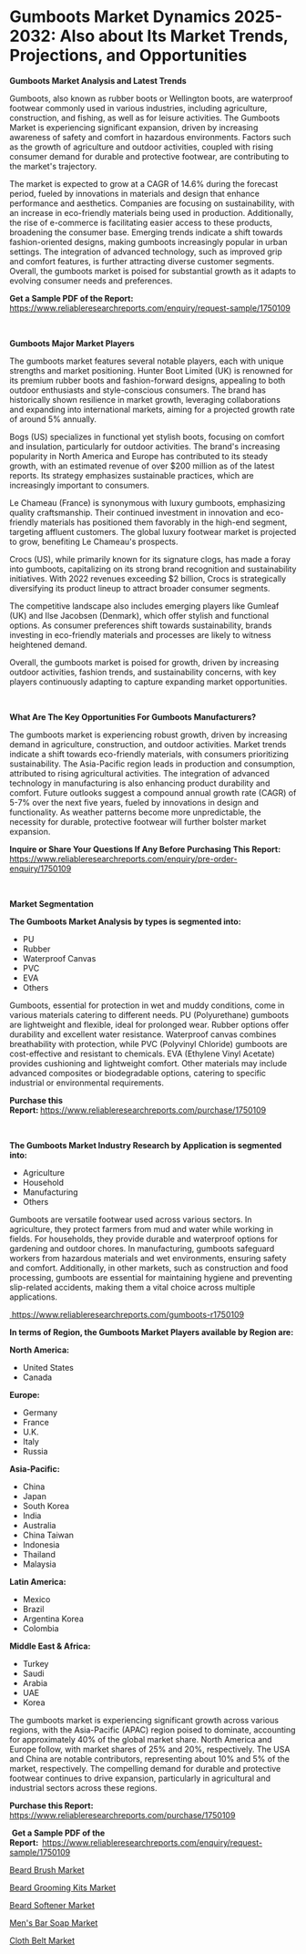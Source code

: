 <p><h1>Gumboots Market Dynamics 2025-2032: Also about Its Market Trends, Projections, and Opportunities</h1></p><p><strong>Gumboots Market Analysis and Latest Trends</strong></p>
<p><p>Gumboots, also known as rubber boots or Wellington boots, are waterproof footwear commonly used in various industries, including agriculture, construction, and fishing, as well as for leisure activities. The Gumboots Market is experiencing significant expansion, driven by increasing awareness of safety and comfort in hazardous environments. Factors such as the growth of agriculture and outdoor activities, coupled with rising consumer demand for durable and protective footwear, are contributing to the market's trajectory.</p><p>The market is expected to grow at a CAGR of 14.6% during the forecast period, fueled by innovations in materials and design that enhance performance and aesthetics. Companies are focusing on sustainability, with an increase in eco-friendly materials being used in production. Additionally, the rise of e-commerce is facilitating easier access to these products, broadening the consumer base. Emerging trends indicate a shift towards fashion-oriented designs, making gumboots increasingly popular in urban settings. The integration of advanced technology, such as improved grip and comfort features, is further attracting diverse customer segments. Overall, the gumboots market is poised for substantial growth as it adapts to evolving consumer needs and preferences.</p></p>
<p><strong>Get a Sample PDF of the Report:&nbsp;</strong> <a href="https://www.reliableresearchreports.com/enquiry/request-sample/1750109?utm_campaign=24&utm_medium=2&utm_source=Github&utm_content=ia&utm_term=07022025&utm_id=gumboots">https://www.reliableresearchreports.com/enquiry/request-sample/1750109</a></p>
<p>&nbsp;</p>
<p><strong>Gumboots Major Market Players</strong></p>
<p><p>The gumboots market features several notable players, each with unique strengths and market positioning. Hunter Boot Limited (UK) is renowned for its premium rubber boots and fashion-forward designs, appealing to both outdoor enthusiasts and style-conscious consumers. The brand has historically shown resilience in market growth, leveraging collaborations and expanding into international markets, aiming for a projected growth rate of around 5% annually.</p><p>Bogs (US) specializes in functional yet stylish boots, focusing on comfort and insulation, particularly for outdoor activities. The brand's increasing popularity in North America and Europe has contributed to its steady growth, with an estimated revenue of over $200 million as of the latest reports. Its strategy emphasizes sustainable practices, which are increasingly important to consumers.</p><p>Le Chameau (France) is synonymous with luxury gumboots, emphasizing quality craftsmanship. Their continued investment in innovation and eco-friendly materials has positioned them favorably in the high-end segment, targeting affluent customers. The global luxury footwear market is projected to grow, benefiting Le Chameau's prospects.</p><p>Crocs (US), while primarily known for its signature clogs, has made a foray into gumboots, capitalizing on its strong brand recognition and sustainability initiatives. With 2022 revenues exceeding $2 billion, Crocs is strategically diversifying its product lineup to attract broader consumer segments.</p><p>The competitive landscape also includes emerging players like Gumleaf (UK) and Ilse Jacobsen (Denmark), which offer stylish and functional options. As consumer preferences shift towards sustainability, brands investing in eco-friendly materials and processes are likely to witness heightened demand.</p><p>Overall, the gumboots market is poised for growth, driven by increasing outdoor activities, fashion trends, and sustainability concerns, with key players continuously adapting to capture expanding market opportunities.</p></p>
<p>&nbsp;</p>
<p><strong>What Are The Key Opportunities For Gumboots Manufacturers?</strong></p>
<p><p>The gumboots market is experiencing robust growth, driven by increasing demand in agriculture, construction, and outdoor activities. Market trends indicate a shift towards eco-friendly materials, with consumers prioritizing sustainability. The Asia-Pacific region leads in production and consumption, attributed to rising agricultural activities. The integration of advanced technology in manufacturing is also enhancing product durability and comfort. Future outlooks suggest a compound annual growth rate (CAGR) of 5-7% over the next five years, fueled by innovations in design and functionality. As weather patterns become more unpredictable, the necessity for durable, protective footwear will further bolster market expansion.</p></p>
<p><strong>Inquire or Share Your Questions If Any Before Purchasing This Report:</strong> <a href="https://www.reliableresearchreports.com/enquiry/pre-order-enquiry/1750109?utm_campaign=24&utm_medium=2&utm_source=Github&utm_content=ia&utm_term=07022025&utm_id=gumboots">https://www.reliableresearchreports.com/enquiry/pre-order-enquiry/1750109</a></p>
<p>&nbsp;</p>
<p><strong>Market Segmentation</strong></p>
<p><strong>The Gumboots Market Analysis by types is segmented into:</strong></p>
<p><ul><li>PU</li><li>Rubber</li><li>Waterproof Canvas</li><li>PVC</li><li>EVA</li><li>Others</li></ul></p>
<p><p>Gumboots, essential for protection in wet and muddy conditions, come in various materials catering to different needs. PU (Polyurethane) gumboots are lightweight and flexible, ideal for prolonged wear. Rubber options offer durability and excellent water resistance. Waterproof canvas combines breathability with protection, while PVC (Polyvinyl Chloride) gumboots are cost-effective and resistant to chemicals. EVA (Ethylene Vinyl Acetate) provides cushioning and lightweight comfort. Other materials may include advanced composites or biodegradable options, catering to specific industrial or environmental requirements.</p></p>
<p><strong>Purchase this Report:&nbsp;</strong><a href="https://www.reliableresearchreports.com/purchase/1750109?utm_campaign=24&utm_medium=2&utm_source=Github&utm_content=ia&utm_term=07022025&utm_id=gumboots">https://www.reliableresearchreports.com/purchase/1750109</a></p>
<p>&nbsp;</p>
<p><strong>The Gumboots Market Industry Research by Application is segmented into:</strong></p>
<p><ul><li>Agriculture</li><li>Household</li><li>Manufacturing</li><li>Others</li></ul></p>
<p><p>Gumboots are versatile footwear used across various sectors. In agriculture, they protect farmers from mud and water while working in fields. For households, they provide durable and waterproof options for gardening and outdoor chores. In manufacturing, gumboots safeguard workers from hazardous materials and wet environments, ensuring safety and comfort. Additionally, in other markets, such as construction and food processing, gumboots are essential for maintaining hygiene and preventing slip-related accidents, making them a vital choice across multiple applications.</p></p>
<p><a href="https://www.reliableresearchreports.com/gumboots-r1750109?utm_campaign=24&utm_medium=2&utm_source=Github&utm_content=ia&utm_term=07022025&utm_id=gumboots">&nbsp;https://www.reliableresearchreports.com/gumboots-r1750109</a></p>
<p><strong>In terms of Region, the Gumboots Market Players available by Region are:</strong></p>
<p>
    <p> <strong> North America: </strong>
        <ul>
            <li>United States</li>
            <li>Canada</li>
        </ul>
        </p> 
    <p> <strong> Europe: </strong>
        <ul>
            <li>Germany</li>
            <li>France</li>
            <li>U.K.</li>
            <li>Italy</li>
            <li>Russia</li>
        </ul>
        </p> 
    <p> <strong> Asia-Pacific: </strong>
        <ul>
            <li>China</li>
            <li>Japan</li>
            <li>South Korea</li>
            <li>India</li>
            <li>Australia</li>
            <li>China Taiwan</li>
            <li>Indonesia</li>
            <li>Thailand</li>
            <li>Malaysia</li>
        </ul>
        </p> 
    <p> <strong> Latin America: </strong>
        <ul>
            <li>Mexico</li>
            <li>Brazil</li>
            <li>Argentina Korea</li>
            <li>Colombia</li>
        </ul>
        </p> 
    <p> <strong> Middle East & Africa: </strong>
        <ul>
            <li>Turkey</li>
            <li>Saudi</li>
            <li>Arabia</li>
            <li>UAE</li>
            <li>Korea</li>
        </ul>
    </p>
    </p>
<p><p>The gumboots market is experiencing significant growth across various regions, with the Asia-Pacific (APAC) region poised to dominate, accounting for approximately 40% of the global market share. North America and Europe follow, with market shares of 25% and 20%, respectively. The USA and China are notable contributors, representing about 10% and 5% of the market, respectively. The compelling demand for durable and protective footwear continues to drive expansion, particularly in agricultural and industrial sectors across these regions.</p></p>
<p><strong>Purchase this Report: </strong><a href="https://www.reliableresearchreports.com/purchase/1750109?utm_campaign=24&utm_medium=2&utm_source=Github&utm_content=ia&utm_term=07022025&utm_id=gumboots">https://www.reliableresearchreports.com/purchase/1750109</a></p>
<p>&nbsp;<strong>Get a Sample PDF of the Report:&nbsp;&nbsp;</strong><a href="https://www.reliableresearchreports.com/enquiry/request-sample/1750109?utm_campaign=24&utm_medium=2&utm_source=Github&utm_content=ia&utm_term=07022025&utm_id=gumboots">https://www.reliableresearchreports.com/enquiry/request-sample/1750109</a></p>
<p><strong></strong></p>
<p><p><a href="https://github.com/qetelosooya/Market-Research-Report-List-1/blob/main/beard-brush-market.md?utm_campaign=24&utm_medium=2&utm_source=Github&utm_content=ia&utm_term=07022025&utm_id=gumboots">Beard Brush Market</a></p><p><a href="https://github.com/curinbucan9/Market-Research-Report-List-1/blob/main/beard-grooming-kits-market.md?utm_campaign=24&utm_medium=2&utm_source=Github&utm_content=ia&utm_term=07022025&utm_id=gumboots">Beard Grooming Kits Market</a></p><p><a href="https://github.com/boitafbg/Market-Research-Report-List-1/blob/main/beard-softener-market.md?utm_campaign=24&utm_medium=2&utm_source=Github&utm_content=ia&utm_term=07022025&utm_id=gumboots">Beard Softener Market</a></p><p><a href="https://github.com/zanoligarav/Market-Research-Report-List-1/blob/main/mens-bar-soap-market.md?utm_campaign=24&utm_medium=2&utm_source=Github&utm_content=ia&utm_term=07022025&utm_id=gumboots">Men's Bar Soap Market</a></p><p><a href="https://github.com/haaszgettre6/Market-Research-Report-List-1/blob/main/cloth-belt-market.md?utm_campaign=24&utm_medium=2&utm_source=Github&utm_content=ia&utm_term=07022025&utm_id=gumboots">Cloth Belt Market</a></p></p>